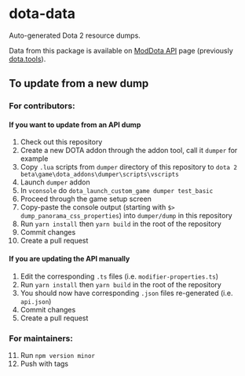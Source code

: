# dota-data

Auto-generated Dota 2 resource dumps.

Data from this package is available on [ModDota API](http://moddota.com/api) page (previously [dota.tools](https://dota.tools/)).

## To update from a new dump

### For contributors:

#### If you want to update from an API dump

1. Check out this repository
2. Create a new DOTA addon through the addon tool, call it `dumper` for example
3. Copy `.lua` scripts from `dumper` directory of this repository to
   `dota 2 beta\game\dota_addons\dumper\scripts\vscripts`
4. Launch `dumper` addon
5. In `vconsole` do `dota_launch_custom_game dumper test_basic`
6. Proceed through the game setup screen
7. Copy-paste the console output (starting with `$> dump_panorama_css_properties`) into `dumper/dump` in this repository
8. Run `yarn install` then `yarn build` in the root of the repository
9. Commit changes
10. Create a pull request

#### If you are updating the API manually

1. Edit the corresponding `.ts` files (i.e. `modifier-properties.ts`)
2. Run `yarn install` then `yarn build` in the root of the repository
3. You should now have corresponding `.json` files re-generated (i.e. `api.json`)
4. Commit changes
5. Create a pull request

### For maintainers:

11. Run `npm version minor`
12. Push with tags
